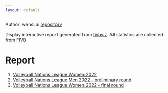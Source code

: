 ```yaml
---
layout: default
---
```

Author: wehsLai
[repository](https://github.com/wehsLai/fivbrp)

Display interactive report generated from [fivbviz](https://github.com/wehsLai/fivbviz).
All statistics are collected from [FIVB](https://www.fivb.com/)

# Report
1. [Volleyball Nations League Women 2022](stats/wvnl2022.html)
2. [Volleyball Nations League Men 2022 - preliminary round](stats/mvnl2022.html)
3. [Volleyball Nations League Women 2022 - final round](stats/wvnl2022_f.html)